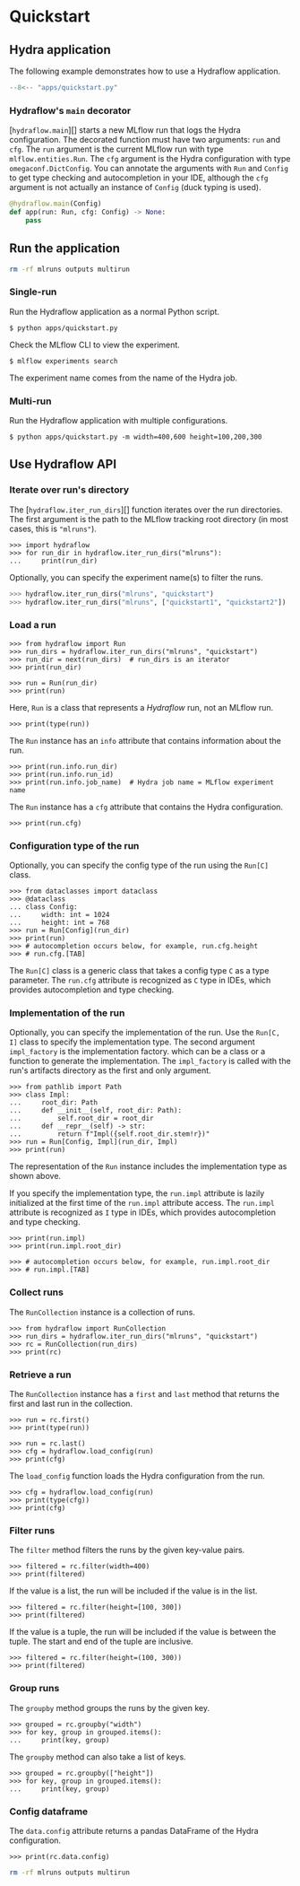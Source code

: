 # Quickstart

## Hydra application

The following example demonstrates how to use a Hydraflow application.

```python title="apps/quickstart.py" linenums="1"
--8<-- "apps/quickstart.py"
```

### Hydraflow's `main` decorator

[`hydraflow.main`][] starts a new MLflow run that logs the Hydra configuration.
The decorated function must have two arguments: `run` and `cfg`.
The `run` argument is the current MLflow run with type `mlflow.entities.Run`.
The `cfg` argument is the Hydra configuration with type `omegaconf.DictConfig`.
You can annotate the arguments with `Run` and `Config` to get type checking and
autocompletion in your IDE, although the `cfg` argument is not actually an
instance of `Config` (duck typing is used).

```python
@hydraflow.main(Config)
def app(run: Run, cfg: Config) -> None:
    pass
```

## Run the application

```bash exec="on"
rm -rf mlruns outputs multirun
```

### Single-run

Run the Hydraflow application as a normal Python script.

```console exec="1" source="console"
$ python apps/quickstart.py
```

Check the MLflow CLI to view the experiment.

```console exec="1" source="console"
$ mlflow experiments search
```

The experiment name comes from the name of the Hydra job.

### Multi-run

Run the Hydraflow application with multiple configurations.

```console exec="1" source="console"
$ python apps/quickstart.py -m width=400,600 height=100,200,300
```

## Use Hydraflow API

### Iterate over run's directory

The [`hydraflow.iter_run_dirs`][] function iterates over the run directories.
The first argument is the path to the MLflow tracking root directory
(in most cases, this is `"mlruns"`).

```pycon exec="1" source="console" session="quickstart"
>>> import hydraflow
>>> for run_dir in hydraflow.iter_run_dirs("mlruns"):
...     print(run_dir)
```

Optionally, you can specify the experiment name(s) to filter the runs.

```python
>>> hydraflow.iter_run_dirs("mlruns", "quickstart")
>>> hydraflow.iter_run_dirs("mlruns", ["quickstart1", "quickstart2"])
```

### Load a run


```pycon exec="1" source="console" session="quickstart"
>>> from hydraflow import Run
>>> run_dirs = hydraflow.iter_run_dirs("mlruns", "quickstart")
>>> run_dir = next(run_dirs)  # run_dirs is an iterator
>>> print(run_dir)
```

```pycon exec="1" source="console" session="quickstart"
>>> run = Run(run_dir)
>>> print(run)
```

Here, `Run` is a class that represents a *Hydraflow* run,
not an MLflow run.

```pycon exec="1" source="console" session="quickstart"
>>> print(type(run))
```

The `Run` instance has an `info` attribute that contains information about the run.

```pycon exec="1" source="console" session="quickstart"
>>> print(run.info.run_dir)
>>> print(run.info.run_id)
>>> print(run.info.job_name)  # Hydra job name = MLflow experiment name
```

The `Run` instance has a `cfg` attribute that contains the Hydra configuration.

```pycon exec="1" source="console" session="quickstart"
>>> print(run.cfg)
```

### Configuration type of the run

Optionally, you can specify the config type of the run using the `Run[C]` class.

```pycon exec="1" source="console" session="quickstart"
>>> from dataclasses import dataclass
>>> @dataclass
... class Config:
...     width: int = 1024
...     height: int = 768
>>> run = Run[Config](run_dir)
>>> print(run)
>>> # autocompletion occurs below, for example, run.cfg.height
>>> # run.cfg.[TAB]
```

The `Run[C]` class is a generic class that takes a config type `C` as a type parameter. The `run.cfg` attribute is recognized as `C` type in IDEs, which provides autocompletion and type checking.

### Implementation of the run

Optionally, you can specify the implementation of the run.
Use the `Run[C, I]` class to specify the implementation type.
The second argument `impl_factory` is the implementation factory.
which can be a class or a function to generate the implementation.
The `impl_factory` is called with the run's artifacts directory
as the first and only argument.

```pycon exec="1" source="console" session="quickstart"
>>> from pathlib import Path
>>> class Impl:
...     root_dir: Path
...     def __init__(self, root_dir: Path):
...         self.root_dir = root_dir
...     def __repr__(self) -> str:
...         return f"Impl({self.root_dir.stem!r})"
>>> run = Run[Config, Impl](run_dir, Impl)
>>> print(run)
```

The representation of the `Run` instance includes the implementation type
as shown above.

If you specify the implementation type, the `run.impl` attribute
is lazily initialized at the first time of the `run.impl` attribute access.
The `run.impl` attribute is recognized as `I` type in IDEs, which provides autocompletion and type checking.

```pycon exec="1" source="console" session="quickstart"
>>> print(run.impl)
>>> print(run.impl.root_dir)
```

```pycon exec="1" source="console" session="quickstart"
>>> # autocompletion occurs below, for example, run.impl.root_dir
>>> # run.impl.[TAB]
```




### Collect runs

The `RunCollection` instance is a collection of runs.

```pycon exec="1" source="console" session="quickstart"
>>> from hydraflow import RunCollection
>>> run_dirs = hydraflow.iter_run_dirs("mlruns", "quickstart")
>>> rc = RunCollection(run_dirs)
>>> print(rc)
```

### Retrieve a run

The `RunCollection` instance has a `first` and `last` method that
returns the first and last run in the collection.

```pycon exec="1" source="console" session="quickstart"
>>> run = rc.first()
>>> print(type(run))
```

```pycon exec="1" source="console" session="quickstart"
>>> run = rc.last()
>>> cfg = hydraflow.load_config(run)
>>> print(cfg)
```

The `load_config` function loads the Hydra configuration from the run.

```pycon exec="1" source="console" session="quickstart"
>>> cfg = hydraflow.load_config(run)
>>> print(type(cfg))
>>> print(cfg)
```

### Filter runs

The `filter` method filters the runs by the given key-value pairs.

```pycon exec="1" source="console" session="quickstart"
>>> filtered = rc.filter(width=400)
>>> print(filtered)
```

If the value is a list, the run will be included if the value is in the list.

```pycon exec="1" source="console" session="quickstart"
>>> filtered = rc.filter(height=[100, 300])
>>> print(filtered)
```

If the value is a tuple, the run will be included if the value is between the tuple.
The start and end of the tuple are inclusive.

```pycon exec="1" source="console" session="quickstart"
>>> filtered = rc.filter(height=(100, 300))
>>> print(filtered)
```

### Group runs

The `groupby` method groups the runs by the given key.

```pycon exec="1" source="console" session="quickstart"
>>> grouped = rc.groupby("width")
>>> for key, group in grouped.items():
...     print(key, group)
```

The `groupby` method can also take a list of keys.

```pycon exec="1" source="console" session="quickstart"
>>> grouped = rc.groupby(["height"])
>>> for key, group in grouped.items():
...     print(key, group)
```

### Config dataframe

The `data.config` attribute returns a pandas DataFrame
of the Hydra configuration.

```pycon exec="1" source="console" session="quickstart"
>>> print(rc.data.config)
```

```bash exec="on"
rm -rf mlruns outputs multirun
```
